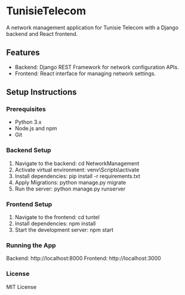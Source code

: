 # TunisieTelecom

A network management application for Tunisie Telecom with a Django backend and React frontend.

## Features
- Backend: Django REST Framework for network configuration APIs.
- Frontend: React interface for managing network settings.


## Setup Instructions

### Prerequisites
- Python 3.x
- Node.js and npm
- Git

### Backend Setup
1. Navigate to the backend:
   cd NetworkManagement
2. Activate virtual environment:
venv\Scripts\activate
3. Install dependencies:
  pip install -r requirements.txt
4. Apply Migrations: 
 python manage.py migrate
5. Run the server: 
python manage.py runserver

### Frontend Setup
1. Navigate to the frontend:
cd tuntel 
2. Install dependencies:
npm install 
3. Start the development server:
npm start 

### Running the App
Backend: http://localhost:8000
Frontend: http://localhost:3000

### License
MIT License